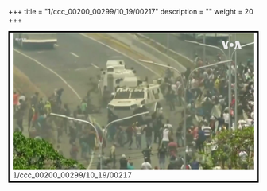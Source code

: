 +++
title = "1/ccc_00200_00299/10_19/00217"
description = ""
weight = 20
+++

<table style="border:2px solid black;max-width:800px;max-height:800px;" 
><tr><td>
<img class="center-fit-jpg"
src="/jpg_/aaa_20190430_NxaOmWaI8sI_00216.jpg">
1/ccc_00200_00299/10_19/00217
</img></td></tr></table>
